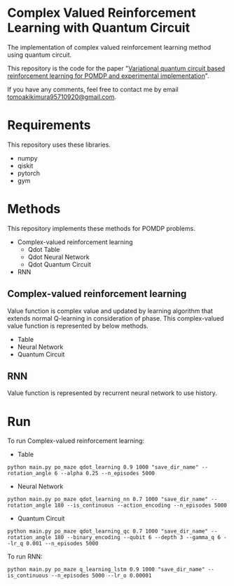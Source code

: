 # Complex Valued Reinforcement Learning with Quantum Circuit
The implementation of complex valued reinforcement learning method using quantum circuit.

This repository is the code for the paper "[Variational quantum circuit based reinforcement learning for POMDP and experimental implementation](https://www.hindawi.com/journals/mpe/2021/3511029/)".

If you have any comments, feel free to contact me by email tomoakikimura95710920@gmail.com.

# Requirements
This repository uses these libraries.

* numpy
* qiskit
* pytorch
* gym

# Methods
This repository implements these methods for POMDP problems.

* Complex-valued reinforcement learning
    * Qdot Table
    * Qdot Neural Network
    * Qdot Quantum Circuit
* RNN
## Complex-valued reinforcement learning
Value function is complex value and updated by learning algorithm that extends normal Q-learning in consideration of phase. This complex-valued value function is represented by below methods.
* Table
* Neural Network
* Quantum Circuit
## RNN
Value function is represented by recurrent neural network to use history.
# Run
To run Complex-valued reinforcement learning:
* Table

```
python main.py po_maze qdot_learning 0.9 1000 "save_dir_name" --rotation_angle 6 --alpha 0.25 --n_episodes 5000
```

* Neural Network

```
python main.py po_maze qdot_learning_nn 0.7 1000 "save_dir_name" --rotation_angle 180 --is_continuous --action_encoding --n_episodes 5000
```

* Quantum Circuit

```
python main.py po_maze qdot_learning_qc 0.7 1000 "save_dir_name" --rotation_angle 180 --binary_encoding --qubit 6 --depth 3 --gamma_q 6 --lr_q 0.001 --n_episodes 5000
```

To run RNN:

```
python main.py po_maze q_learning_lstm 0.9 1000 "save_dir_name" --is_continuous --n_episodes 5000 --lr_o 0.00001
```
